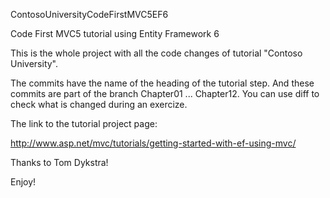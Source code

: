 ContosoUniversityCodeFirstMVC5EF6

Code First MVC5 tutorial using Entity Framework 6

This is the whole project with all the code changes of tutorial "Contoso University".

The commits have the name of the heading of the tutorial step. And these commits are part of the branch Chapter01 ... Chapter12. You can use diff to check what is changed during an exercize.

The link to the tutorial project page:

http://www.asp.net/mvc/tutorials/getting-started-with-ef-using-mvc/

Thanks to Tom Dykstra!

Enjoy!
